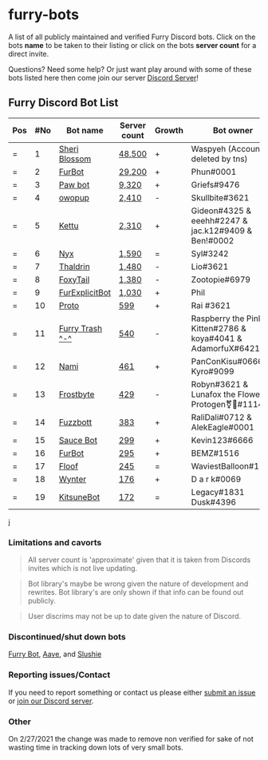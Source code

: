 # furry-bots

A list of all publicly maintained and verified Furry Discord bots. Click on the bots **name** to be taken to their listing or click on the bots **server count** for a direct  invite.

Questions? Need some help? Or just want play around with some of these bots listed here then come join our server [Discord Server](https://discord.gg/c4q5GMN2n4)!



## Furry Discord Bot List 

| Pos | #No | Bot name | Server count | Growth | Bot owner | Bot lib
| --- | --- | -------- | -------------| ----- | ----------- | ---------- |
| = | 1 | [Sheri Blossom](https://discord.bots.gg/bots/346702890368368640) | [48,500](https://discord.com/oauth2/authorize?client_id=346702890368368640&scope=applications.commands%20bot) | + | Waspyeh (Account deleted by tns) | Discord.py
| = | 2 | [FurBot](https://discord.bots.gg/bots/174186616422662144) | [29,200](https://discord.com/oauth2/authorize?client_id=174176308396425217&scope=applications.commands%20bot) | + | Phun#0001 | Discordie
| = | 3 | [Paw bot](https://discord.bots.gg/bots/663823539672973353) | [9,320](https://discord.com/oauth2/authorize?client_id=663823539672973353&scope=applications.commands%20bot) | + | Griefs#9476 | Discord.js
| = | 4 | [owopup](https://discord.bots.gg/bots/365255872181567489) | [2,410](https://discord.com/oauth2/authorize?client_id=365255872181567489&scope=applications.commands%20bot) | - | Skullbite#3621 | Discord.py
| = | 5 | [Kettu](https://discord.bots.gg/bots/667131062941384757) | [2,310](https://discord.com/oauth2/authorize?client_id=667131062941384757&scope=applications.commands%20bot) | + | Gideon#4325 & eeehh#2247 & jac.k12#9409 & Ben!#0002 | Discord.js
| = | 6 | [Nyx](https://discord.bots.gg/bots/600206352916414464) | [1,590](https://discord.com/oauth2/authorize?client_id=600206352916414464&scope=applications.commands%20bot) | = | Syl#3242 | Eris
| = | 7 | [Thaldrin](https://discord.bots.gg/bots/434662676547764244) | [1,480](https://discord.com/oauth2/authorize?client_id=434662676547764244&scope=applications.commands%20bot) | - | Lio#3621 | Discord.js
| = | 8 | [FoxyTail](https://discord.bots.gg/bots/716682147749953616) | [1,380](https://discord.com/oauth2/authorize?client_id=716682147749953616&scope=applications.commands%20bot) | - | Zootopie#6979 | Discord.js
| = | 9 | [FurExplicitBot](https://discord.bots.gg/bots/534828939198070824) | [1,030](https://discord.com/oauth2/authorize?=&client_id=534828939198070824&scope=applications.commands%20bot) | + | Phil | Flipper#3621 | Discord.js
| = | 10 | [Proto](https://discord.bots.gg/bots/724601984241369100) | [599](https://discord.com/oauth2/authorize?client_id=724601984241369100&scope=applications.commands%20bot) | + | Rai #3621 | Discord.net
| = | 11 | [Furry Trash ^-^](https://top.gg/bot/417900655601254420) | [540](https://discord.com/oauth2/authorize?client_id=417900655601254420&scope=applications.commands%20bot) | - | Raspberry the Pink Kitten#2786 & koya#4041 & AdamorfuX#6421 | Discord.py
| = | 12 | [Nami](https://top.gg/bot/747612596982513724) | [461](https://discord.com/oauth2/authorize?client_id=747612596982513724&scope=applications.commands%20bot) | + | PanConKisu#0666 Kyro#9099 | Unknown
| = | 13 | [Frostbyte](https://discord.boats/bot/732233716604076075) | [429](https://discord.com/oauth2/authorize?client_id=732233716604076075&scope=applications.commands%20bot) | - | Robyn#3621 & Lunafox the Flower Protogen⚧🌸#1114 | Discord.py 
| = | 14 | [Fuzzbott](https://top.gg/bot/730633518992064514) | [383](https://discord.com/oauth2/authorize?client_id=730633518992064514&scope=applications.commands%20bot) | + | RaliDali#0712 & AlekEagle#0001 | Eris
| = | 15 | [Sauce Bot](https://discord.bots.gg/bots/730158145489338409) | [299](https://discord.com/oauth2/authorize?client_id=730158145489338409&scope=applications.commands%20bot) | + | Kevin123#6666 | Discord.js
| = | 16 | [FurBot](https://top.gg/bot/716259432878702633) | [295](https://discord.com/oauth2/authorize?client_id=716259432878702633&scope=applications.commands%20bot) | + | BEMZ#1516 | Discord.py
| = | 17 | [Floof](https://top.gg/bot/780116896775274538) | [245](https://discord.com/oauth2/authorize?client_id=780116896775274538&scope=applications.commands%20bot) | = | WaviestBalloon#1961 | Unknown
| = | 18 | [Wynter](https://discords.com/bots/bot/548269826020343809) | [176](https://discord.com/oauth2/authorize?client_id=548269826020343809&scope=applications.commands%20bot) | + | D a r k#0069 | Discord.js
| = | 19 | [KitsuneBot](https://discord.bots.gg/bots/738229595626668102) | [172](https://discord.com/oauth2/authorize?client_id=738229595626668102&scope=applications.commands%20bot) | = | Legacy#1831 Dusk#4396 | Unknown

j

### Limitations and cavorts

> All server count is 'approximate' given that it is taken from Discords invites which is not live updating. 

> Bot library's maybe be wrong given the nature of development and rewrites. Bot library's are only shown if that info can be found out publicly.

> User discrims may not be up to date given the nature of Discord.

### Discontinued/shut down bots

[Furry Bot](https://discord.com/oauth2/authorize?client_id=398251412246495233&scope=applications.commands%20bot), [Aave](https://discord.com/oauth2/authorize?client_id=486185195989368852&scope=applications.commands%20bot), and [Slushie](https://discord.com/oauth2/authorize?client_id=670786019037020188&scope=applications.commands%20bot) 

### Reporting issues/Contact

If you need to report something or contact us please either [submit an issue](https://github.com/Gideon-foxo/furry-bots/issues/new) or [join our Discord server](https://discord.gg/c4q5GMN2n4).

### Other

On 2/27/2021 the change was made to remove non verified for sake of not wasting time in tracking down lots of very small bots.
